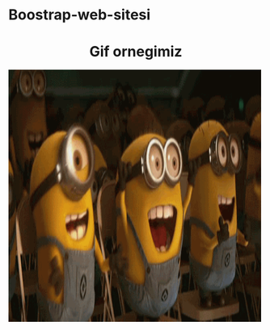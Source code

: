# Boostrap-web-sitesi
<h1 align="center">Gif ornegimiz</h1>
<p><img align="center" src=https://github.com/halilibrahimkarasu/Boostrap-web-sitesi/blob/main/happy.gif width="500" height="500" </p>
